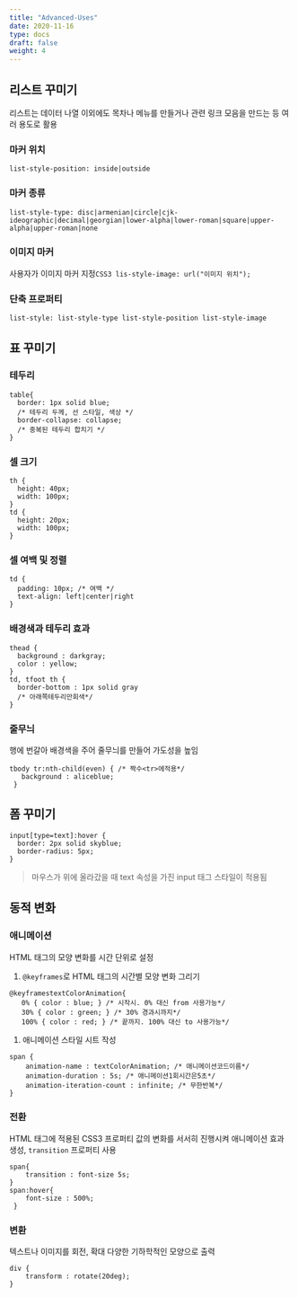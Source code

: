 ```yaml
---
title: "Advanced-Uses"
date: 2020-11-16
type: docs
draft: false
weight: 4
---
```


리스트 꾸미기
-------------

리스트는 데이터 나열 이외에도 목차나 메뉴를 만들거나 관련 링크 모음을 만드는 등 여러 용도로 활용

### 마커 위치

```css3
list-style-position: inside|outside
```

### 마커 종류

```css3
list-style-type: disc|armenian|circle|cjk-ideographic|decimal|georgian|lower-alpha|lower-roman|square|upper-alpha|upper-roman|none
```

### 이미지 마커

사용자가 이미지 마커 지정`CSS3
lis-style-image: url("이미지 위치");
`

### 단축 프로퍼티

```css3
list-style: list-style-type list-style-position list-style-image
```

표 꾸미기
---------

### 테두리

```css3
table{
  border: 1px solid blue;
  /* 테두리 두께, 선 스타일, 색상 */
  border-collapse: collapse;
  /* 중복된 테두리 합치기 */
}
```

### 셀 크기

```css3
th {
  height: 40px;
  width: 100px;
}
td {
  height: 20px;
  width: 100px;
}
```

### 셀 여백 및 정렬

```css3
td {
  padding: 10px; /* 여백 */
  text-align: left|center|right
}
```

### 배경색과 테두리 효과

```CSS3
thead {
  background : darkgray;
  color : yellow;
}
td, tfoot th {
  border-bottom : 1px solid gray
  /* 아래쪽테두리만회색*/
}
```

### 줄무늬

행에 번갈아 배경색을 주어 줄무늬를 만들어 가도성을 높임

```css3
tbody tr:nth-child(even) { /* 짝수<tr>에적용*/
   background : aliceblue;
 }
```

폼 꾸미기
---------

```css3
input[type=text]:hover {
  border: 2px solid skyblue;
  border-radius: 5px;
}
```

> 마우스가 위에 올라갔을 때 text 속성을 가진 input 태그 스타일이 적용됨

동적 변화
---------

### 애니메이션

HTML 태그의 모양 변화를 시간 단위로 설정

1.	`@keyframes`로 HTML 태그의 시간별 모양 변화 그리기

```css3
@keyframestextColorAnimation{
   0% { color : blue; } /* 시작시. 0% 대신 from 사용가능*/
   30% { color : green; } /* 30% 경과시까지*/
   100% { color : red; } /* 끝까지. 100% 대신 to 사용가능*/
```

1.	애니메이션 스타일 시트 작성

```CSS3
span {
	animation-name : textColorAnimation; /* 애니메이션코드이름*/
	animation-duration : 5s; /* 애니메이션1회시간은5초*/
	animation-iteration-count : infinite; /* 무한반복*/
}
```

### 전환

HTML 태그에 적용된 CSS3 프로퍼티 값의 변화를 서서히 진행시켜 애니메이션 효과 생성, `transition` 프로퍼티 사용

```CSS3
span{
	transition : font-size 5s;
}
span:hover{
	font-size : 500%;
 }
```

### 변환

텍스트나 이미지를 회전, 확대 다양한 기하학적인 모양으로 출력

```CSS3
div {
	transform : rotate(20deg);
}
```
